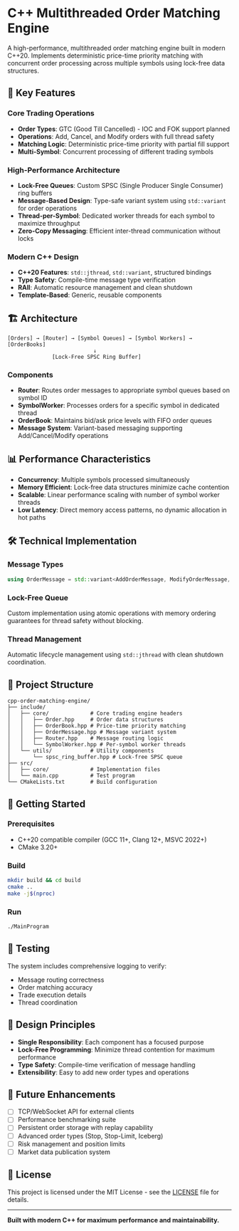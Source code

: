 # C++ Multithreaded Order Matching Engine

A high-performance, multithreaded order matching engine built in modern C++20. Implements deterministic price-time priority matching with concurrent order processing across multiple symbols using lock-free data structures.

## 🚀 Key Features

### Core Trading Operations
- **Order Types**: GTC (Good Till Cancelled) - IOC and FOK support planned
- **Operations**: Add, Cancel, and Modify orders with full thread safety
- **Matching Logic**: Deterministic price-time priority with partial fill support
- **Multi-Symbol**: Concurrent processing of different trading symbols

### High-Performance Architecture
- **Lock-Free Queues**: Custom SPSC (Single Producer Single Consumer) ring buffers
- **Message-Based Design**: Type-safe variant system using `std::variant` for order operations
- **Thread-per-Symbol**: Dedicated worker threads for each symbol to maximize throughput
- **Zero-Copy Messaging**: Efficient inter-thread communication without locks

### Modern C++ Design
- **C++20 Features**: `std::jthread`, `std::variant`, structured bindings
- **Type Safety**: Compile-time message type verification
- **RAII**: Automatic resource management and clean shutdown
- **Template-Based**: Generic, reusable components

## 🏗️ Architecture

```
[Orders] → [Router] → [Symbol Queues] → [Symbol Workers] → [OrderBooks]
                           ↓
              [Lock-Free SPSC Ring Buffer]
```

### Components

- **Router**: Routes order messages to appropriate symbol queues based on symbol ID
- **SymbolWorker**: Processes orders for a specific symbol in dedicated thread
- **OrderBook**: Maintains bid/ask price levels with FIFO order queues
- **Message System**: Variant-based messaging supporting Add/Cancel/Modify operations

## 📊 Performance Characteristics

- **Concurrency**: Multiple symbols processed simultaneously
- **Memory Efficient**: Lock-free data structures minimize cache contention
- **Scalable**: Linear performance scaling with number of symbol worker threads
- **Low Latency**: Direct memory access patterns, no dynamic allocation in hot paths

## 🛠️ Technical Implementation

### Message Types
```cpp
using OrderMessage = std::variant<AddOrderMessage, ModifyOrderMessage, CancelOrderMessage>;
```

### Lock-Free Queue
Custom implementation using atomic operations with memory ordering guarantees for thread safety without blocking.

### Thread Management
Automatic lifecycle management using `std::jthread` with clean shutdown coordination.

## 📁 Project Structure
```
cpp-order-matching-engine/
├── include/
│   ├── core/             # Core trading engine headers
│   │   ├── Order.hpp     # Order data structures
│   │   ├── OrderBook.hpp # Price-time priority matching
│   │   ├── OrderMessage.hpp # Message variant system
│   │   ├── Router.hpp    # Message routing logic
│   │   └── SymbolWorker.hpp # Per-symbol worker threads
│   └── utils/            # Utility components
│       └── spsc_ring_buffer.hpp # Lock-free SPSC queue
├── src/
│   ├── core/             # Implementation files
│   └── main.cpp          # Test program
└── CMakeLists.txt        # Build configuration
```

## 🚀 Getting Started

### Prerequisites
- C++20 compatible compiler (GCC 11+, Clang 12+, MSVC 2022+)
- CMake 3.20+

### Build
```bash
mkdir build && cd build
cmake ..
make -j$(nproc)
```

### Run
```bash
./MainProgram
```

## 🔬 Testing

The system includes comprehensive logging to verify:
- Message routing correctness
- Order matching accuracy
- Trade execution details
- Thread coordination

## 🎯 Design Principles

- **Single Responsibility**: Each component has a focused purpose
- **Lock-Free Programming**: Minimize thread contention for maximum performance
- **Type Safety**: Compile-time verification of message handling
- **Extensibility**: Easy to add new order types and operations

## 🚧 Future Enhancements

- [ ] TCP/WebSocket API for external clients
- [ ] Performance benchmarking suite
- [ ] Persistent order storage with replay capability
- [ ] Advanced order types (Stop, Stop-Limit, Iceberg)
- [ ] Risk management and position limits
- [ ] Market data publication system

## 📄 License

This project is licensed under the MIT License - see the [LICENSE](LICENSE) file for details.

---

**Built with modern C++ for maximum performance and maintainability.**